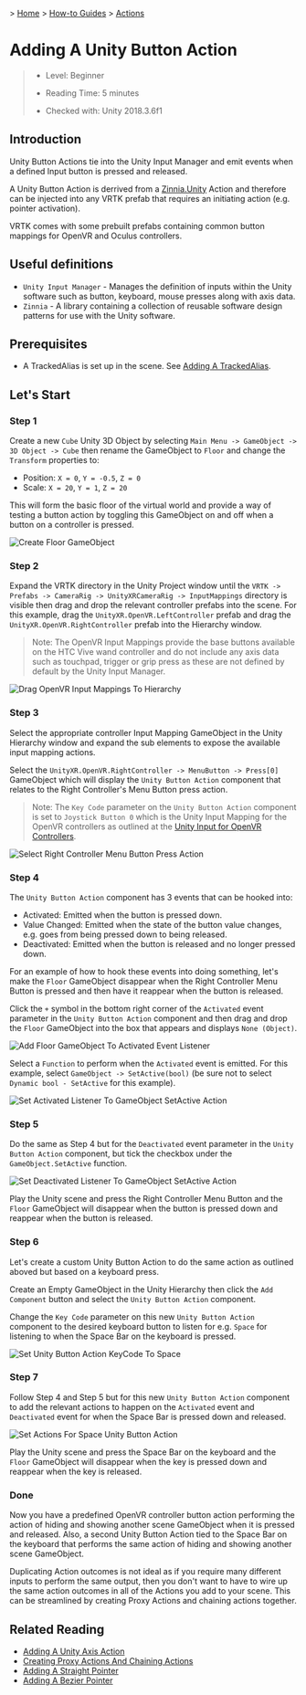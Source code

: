&gt; [Home](../../../../README.md) &gt; [How-to Guides](../../README.md) &gt; [Actions](../README.md)

# Adding A Unity Button Action

> * Level: Beginner
>
> * Reading Time: 5 minutes
>
> * Checked with: Unity 2018.3.6f1

## Introduction

Unity Button Actions tie into the Unity Input Manager and emit events when a defined Input button is pressed and released.

A Unity Button Action is derrived from a [Zinnia.Unity] Action and therefore can be injected into any VRTK prefab that requires an initiating action (e.g. pointer activation).

VRTK comes with some prebuilt prefabs containing common button mappings for OpenVR and Oculus controllers.

## Useful definitions

* `Unity Input Manager` - Manages the definition of inputs within the Unity software such as button, keyboard, mouse presses along with axis data.
* `Zinnia` - A library containing a collection of reusable software design patterns for use with the Unity software.

## Prerequisites

* A TrackedAlias is set up in the scene. See [Adding A TrackedAlias](../../CameraRigs/AddingATrackedAlias/README.md).

## Let's Start

### Step 1

Create a new `Cube` Unity 3D Object by selecting `Main Menu -> GameObject -> 3D Object -> Cube` then rename the GameObject to `Floor` and change the `Transform` properties to:

* Position: `X = 0`, `Y = -0.5`, `Z = 0`
* Scale: `X = 20`, `Y = 1`, `Z = 20`

This will form the basic floor of the virtual world and provide a way of testing a button action by toggling this GameObject on and off when a button on a controller is pressed.

![Create Floor GameObject](assets/images/CreateFloorGameObject.png)

### Step 2

Expand the VRTK directory in the Unity Project window until the `VRTK -> Prefabs -> CameraRig -> UnityXRCameraRig -> InputMappings` directory is visible then drag and drop the relevant controller prefabs into the scene. For this example, drag the `UnityXR.OpenVR.LeftController` prefab and drag the `UnityXR.OpenVR.RightController` prefab into the Hierarchy window.

> Note: The OpenVR Input Mappings provide the base buttons available on the HTC Vive wand controller and do not include any axis data such as touchpad, trigger or grip press as these are not defined by default by the Unity Input Manager.

![Drag OpenVR Input Mappings To Hierarchy](assets/images/DragOpenVRInputMappingsToHierarchy.png)

### Step 3

Select the appropriate controller Input Mapping GameObject in the Unity Hierarchy window and expand the sub elements to expose the available input mapping actions.

Select the `UnityXR.OpenVR.RightController -> MenuButton -> Press[0]` GameObject which will display the `Unity Button Action` component that relates to the Right Controller's Menu Button press action.

> Note: The `Key Code` parameter on the `Unity Button Action` component is set to `Joystick Button 0` which is the Unity Input Mapping for the OpenVR controllers as outlined at the [Unity Input for OpenVR Controllers].

![Select Right Controller Menu Button Press Action](assets/images/SelectRightControllerMenuButtonPressAction.png)

### Step 4

The `Unity Button Action` component has 3 events that can be hooked into:

* Activated: Emitted when the button is pressed down.
* Value Changed: Emitted when the state of the button value changes, e.g. goes from being pressed down to being released.
* Deactivated: Emitted when the button is released and no longer pressed down.

For an example of how to hook these events into doing something, let's make the `Floor` GameObject disappear when the Right Controller Menu Button is pressed and then have it reappear when the button is released.

Click the `+` symbol in the bottom right corner of the `Activated` event parameter in the `Unity Button Action` component and then drag and drop the `Floor` GameObject into the box that appears and displays `None (Object)`.

![Add Floor GameObject To Activated Event Listener](assets/images/AddFloorGameObjectToActivatedEventListener.png)

Select a `Function` to perform when the `Activated` event is emitted. For this example, select `GameObject -> SetActive(bool)` (be sure not to select `Dynamic bool - SetActive` for this example).

![Set Activated Listener To GameObject SetActive Action](assets/images/SetActivatedListenerToGameObjectSetActiveAction.png)

### Step 5

Do the same as Step 4 but for the `Deactivated` event parameter in the `Unity Button Action` component, but tick the checkbox under the `GameObject.SetActive` function.

![Set Deactivated Listener To GameObject SetActive Action](assets/images/SetDeactivatedListenerToGameObjectSetActiveAction.png)

Play the Unity scene and press the Right Controller Menu Button and the `Floor` GameObject will disappear when the button is pressed down and reappear when the button is released.

### Step 6

Let's create a custom Unity Button Action to do the same action as outlined aboved but based on a keyboard press.

Create an Empty GameObject in the Unity Hierarchy then click the `Add Component` button and select the `Unity Button Action` component.

Change the `Key Code` parameter on this new `Unity Button Action` component to the desired keyboard button to listen for e.g. `Space` for listening to when the Space Bar on the keyboard is pressed.

![Set Unity Button Action KeyCode To Space](assets/images/SetUnityButtonActionKeyCodeToSpace.png)

### Step 7

Follow Step 4 and Step 5 but for this new `Unity Button Action` component to add the relevant actions to happen on the `Activated` event and `Deactivated` event for when the Space Bar is pressed down and released.

![Set Actions For Space Unity Button Action](assets/images/SetActionsForSpaceUnityButtonAction.png)

Play the Unity scene and press the Space Bar on the keyboard and the `Floor` GameObject will disappear when the key is pressed down and reappear when the key is released.

### Done

Now you have a predefined OpenVR controller button action performing the action of hiding and showing another scene GameObject when it is pressed and released. Also, a second Unity Button Action tied to the Space Bar on the keyboard that performs the same action of hiding and showing another scene GameObject.

Duplicating Action outcomes is not ideal as if you require many different inputs to perform the same output, then you don't want to have to wire up the same action outcomes in all of the Actions you add to your scene. This can be streamlined by creating Proxy Actions and chaining actions together.

## Related Reading

* [Adding A Unity Axis Action](../AddingAUnityAxisAction/README.md)
* [Creating Proxy Actions And Chaining Actions](../CreatingProxyActionsAndChainingActions/README.md)
* [Adding A Straight Pointer](../../Pointers/AddingAStraightPointer/README.md)
* [Adding A Bezier Pointer](../../Pointers/AddingABezierPointer/README.md)

[Zinnia.Unity]: https://github.com/ExtendRealityLtd/Zinnia.Unity
[Unity Input for OpenVR Controllers]: https://docs.unity3d.com/Manual/OpenVRControllers.html